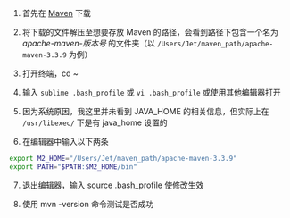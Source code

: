 1. 首先在 [Maven](http://maven.apache.org/download.cgi) 下载

2. 将下载的文件解压至想要存放 Maven 的路径，会看到路径下包含一个名为 *apache-maven-版本号* 的文件夹（以 `/Users/Jet/maven_path/apache-maven-3.3.9` 为例）

3. 打开终端，cd ~

4. 输入 `sublime .bash_profile` 或 `vi .bash_profile` 或使用其他编辑器打开

5. 因为系统原因，我这里并未看到 JAVA_HOME 的相关信息，但实际上在 `/usr/libexec/` 下是有 java_home 设置的

6. 在编辑器中输入以下两条

```bash
export M2_HOME="/Users/Jet/maven_path/apache-maven-3.3.9"
export PATH="$PATH:$M2_HOME/bin"
```

7. 退出编辑器，输入 source .bash_profile 使修改生效

8. 使用 mvn -version 命令测试是否成功

    ​

    ​